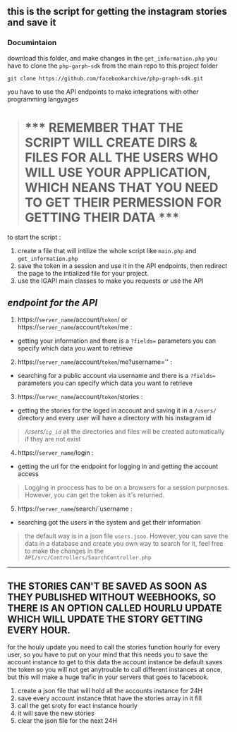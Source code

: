 ## this is the script for getting the instagram stories and save it
### Documintaion

download this folder, and make changes in the `get_information.php`
you have to clone the `php-garph-sdk` from the main repo to this project folder
```
git clone https://github.com/facebookarchive/php-graph-sdk.git
```
you have to use the API endpoints to make integrations with other programming langyages

> # *** REMEMBER THAT THE SCRIPT WILL CREATE DIRS & FILES FOR ALL THE USERS WHO WILL USE YOUR APPLICATION, WHICH NEANS THAT YOU NEED TO GET THEIR PERMESSION FOR GETTING THEIR DATA ***

to start the script :

1. create a file that will intilize the whole script like `main.php` and `get_information.php`
2. save the token in a session and use it in the API endpoints, then redirect the page to the intialized file for your project.
3. use the IGAPI main classes to make you requests or use the API

## *endpoint for the API*

1. https://`server_name`/account/`token`/ or https://`server_name`/account/`token`/me : 
- getting your information and there is a `?fields=` parameters you can specify which data you want to retrieve
2. https://`server_name`/account/`token`/me?username='' : 
- searching for a public account via username and there is a `?fields=` parameters you can specify which data you want to retrieve
3. https://`server_name`/account/`token`/stories : 
- getting the stories for the loged in account and saving it in a `/users/` directory and every user will have a directory with his instagram id
> */users/`ig_id`* all the directories and files will be created automatically if they are not exist
4. https://`server_name`/login : 
- getting the url for the endpoint for logging in and getting the account access
> Logging in proccess has to be on a browsers for a session purpnoses. However, you can get the token as it's returned.
5. https://`server_name`/search/`username : 
- searching got the users in the system and get their information
> the default way is in a json file `users.jsoo`. However, you can save the data in a database and create you own way to search for it, feel free to make the changes in the `API/src/Controllers/SearchController.php`

---------------------------------------------------------------------------------------------

## THE STORIES CAN'T BE SAVED AS SOON AS THEY PUBLISHED WITHOUT WEEBHOOKS, SO THERE IS AN OPTION CALLED HOURLU UPDATE WHICH WILL UPDATE THE STORY GETTING EVERY HOUR.

for the houly update you need to call the stories function hourly for every user, so you
have to put on your mind that this needs you to save the account instance to get to this data
the account instance be default saves the token so you will not get anytrouble to call different
instances at once, but this will make a huge trafic in your servers that goes to facebook.

1. create a json file that will hold all the accounts instance for 24H
2. save every account instance thtat have the stories array in it fill
3. call the get sroty for eact instance hourly
4. it will save the new stories
5. clear the json file for the next 24H
